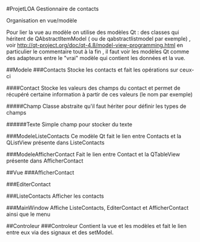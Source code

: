 #ProjetLOA
Gestionnaire de contacts

Organisation en vue/modèle

Pour lier la vue au modèle on utilise des modèles Qt : 
des classes qui héritent de QAbstractItemModel ( ou de qabstractlistmodel par exemple)
, voir http://qt-project.org/doc/qt-4.8/model-view-programming.html en particulier le commentaire tout à la fin , 
il faut voir les modèles Qt comme des adapteurs entre le "vrai" modèle qui contient les données et la vue.

##Modele
###Contacts
Stocke les contacts et fait les opérations sur ceux-ci

####Contact
Stocke les valeurs des champs du contact et permet de récupéré certaine information à partir de ces valeurs
(le nom par exemple)

#####Champ
Classe abstraite qu'il faut hériter pour définir les types de champs

######Texte
Simple champ pour stocker du texte

###ModeleListeContacts
Ce modèle Qt fait le lien entre Contacts et la QListView présente dans ListeContacts

###ModeleAfficherContact
Fait le lien entre Contact et la QTableView présente dans AfficherContact


##Vue
###AfficherContact

###EditerContact

###ListeContacts
Afficher les contacts

###MainWindow
Affiche ListeContacts, EditerContact et AfficherContact ainsi que le menu


##Controleur
###Controleur
Contient la vue et les modèles et fait le lien entre eux via des signaux et des setModel.

